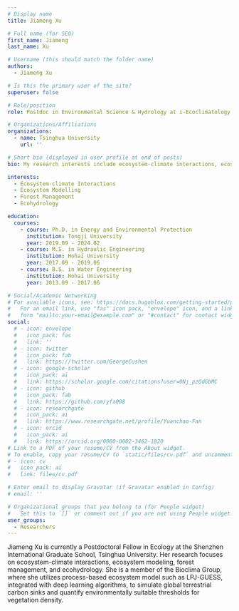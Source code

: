 ```yaml
---
# Display name
title: Jiameng Xu

# Full name (for SEO)
first_name: Jiameng
last_name: Xu

# Username (this should match the folder name)
authors:
  - Jiameng Xu

# Is this the primary user of the site?
superuser: false

# Role/position
role: Postdoc in Environmental Science & Hydrology at i-Ecoclimatology Lab

# Organizations/Affiliations
organizations:
  - name: Tsinghua University
    url: ''

# Short bio (displayed in user profile at end of posts)
bio: My research interests include ecosystem-climate interactions, ecosystem modelling and ecohydrology.

interests:
  - Ecosystem-climate Interactions
  - Ecosystem Modelling
  - Forest Management 
  - Ecohydrology

education:
  courses:
    - course: Ph.D. in Energy and Environmental Protection
      institution: Tongji University
      year: 2019.09 - 2024.02
    - course: M.S. in Hydraulic Engineering
      institution: Hohai University
      year: 2017.09 - 2019.06
    - course: B.S. in Water Engineering
      institution: Hohai University
      year: 2013.09 - 2017.06

# Social/Academic Networking
# For available icons, see: https://docs.hugoblox.com/getting-started/page-builder/#icons
#   For an email link, use "fas" icon pack, "envelope" icon, and a link in the
#   form "mailto:your-email@example.com" or "#contact" for contact widget.
social:
  # - icon: envelope
  #   icon_pack: fas
  #   link: ''
  # - icon: twitter
  #   icon_pack: fab
  #   link: https://twitter.com/GeorgeCushen
  # - icon: google-scholar
  #   icon_pack: ai
  #   link: https://scholar.google.com/citations?user=0Nj_pzQdGbMC
  # - icon: github
  #   icon_pack: fab
  #   link: https://github.com/yfa008
  # - icon: researchgate
  #   icon_pack: ai
  #   link: https://www.researchgate.net/profile/Yuanchao-Fan
  # - icon: orcid
  #   icon_pack: ai
  #   link: https://orcid.org/0000-0002-3462-1820
# Link to a PDF of your resume/CV from the About widget.
# To enable, copy your resume/CV to `static/files/cv.pdf` and uncomment the lines below.
# - icon: cv
#   icon_pack: ai
#   link: files/cv.pdf

# Enter email to display Gravatar (if Gravatar enabled in Config)
# email: ''

# Organizational groups that you belong to (for People widget)
#   Set this to `[]` or comment out if you are not using People widget.
user_groups:
  - Researchers
---
```


Jiameng Xu is currently a Postdoctoral Fellow in Ecology at the Shenzhen International Graduate School, Tsinghua University. Her research focuses on ecosystem-climate interactions, ecosystem modeling, forest management, and ecohydrology. She is a member of the Bioclima Group, where she utilizes process-based ecosystem model such as LPJ-GUESS, integrated with deep learning algorithms, to simulate global terrestrial carbon sinks and quantify environmentally suitable thresholds for vegetation density.